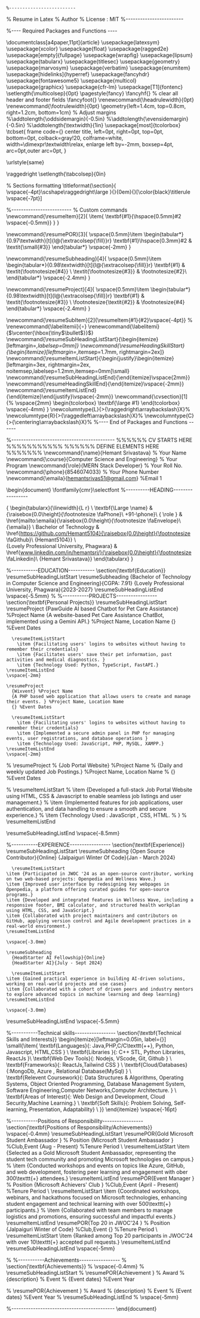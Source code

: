     %-------------------------
% Resume in Latex
% Author
% License : MIT
%------------------------

%---- Required Packages and Functions ----

\documentclass[a4paper,11pt]{article}
\usepackage{latexsym}
\usepackage{xcolor}
\usepackage{float}
\usepackage{ragged2e}
\usepackage[empty]{fullpage}
\usepackage{wrapfig}
\usepackage{lipsum}
\usepackage{tabularx}
\usepackage{titlesec}
\usepackage{geometry}
\usepackage{marvosym}
\usepackage{verbatim}
\usepackage{enumitem}
\usepackage[hidelinks]{hyperref}
\usepackage{fancyhdr}
\usepackage{fontawesome5}
\usepackage{multicol}
\usepackage{graphicx}
\usepackage{cfr-lm}
\usepackage[T1]{fontenc}
\setlength{\multicolsep}{0pt} 
\pagestyle{fancy}
\fancyhf{} % clear all header and footer fields
\fancyfoot{}
\renewcommand{\headrulewidth}{0pt}
\renewcommand{\footrulewidth}{0pt}
\geometry{left=1.4cm, top=0.8cm, right=1.2cm, bottom=1cm}
% Adjust margins
%\addtolength{\oddsidemargin}{-0.5in}
%\addtolength{\evensidemargin}{-0.5in}
%\addtolength{\textwidth}{1in}
\usepackage[most]{tcolorbox}
\tcbset{
	frame code={}
	center title,
	left=0pt,
	right=0pt,
	top=0pt,
	bottom=0pt,
	colback=gray!20,
	colframe=white,
	width=\dimexpr\textwidth\relax,
	enlarge left by=-2mm,
	boxsep=4pt,
	arc=0pt,outer arc=0pt,
}

\urlstyle{same}

\raggedright
\setlength{\tabcolsep}{0in}

% Sections formatting
\titleformat{\section}{
  \vspace{-4pt}\scshape\raggedright\large
}{}{0em}{}[\color{black}\titlerule \vspace{-7pt}]

%-------------------------
% Custom commands
\newcommand{\resumeItem}[2]{
  \item{
    \textbf{#1}{\hspace{0.5mm}#2 \vspace{-0.5mm}}
  }
}

\newcommand{\resumePOR}[3]{
\vspace{0.5mm}\item
    \begin{tabular*}{0.97\textwidth}[t]{l@{\extracolsep{\fill}}r}
        \textbf{#1}\hspace{0.3mm}#2 & \textit{\small{#3}} 
    \end{tabular*}
    \vspace{-2mm}
}

\newcommand{\resumeSubheading}[4]{
\vspace{0.5mm}\item
    \begin{tabular*}{0.98\textwidth}[t]{l@{\extracolsep{\fill}}r}
        \textbf{#1} & \textit{\footnotesize{#4}} \\
        \textit{\footnotesize{#3}} &  \footnotesize{#2}\\
    \end{tabular*}
    \vspace{-2.4mm}
}

\newcommand{\resumeProject}[4]{
\vspace{0.5mm}\item
    \begin{tabular*}{0.98\textwidth}[t]{l@{\extracolsep{\fill}}r}
        \textbf{#1} & \textit{\footnotesize{#3}} \\
        \footnotesize{\textit{#2}} & \footnotesize{#4}
    \end{tabular*}
    \vspace{-2.4mm}
}

\newcommand{\resumeSubItem}[2]{\resumeItem{#1}{#2}\vspace{-4pt}}
% \renewcommand{\labelitemii}{$\circ$}
\renewcommand{\labelitemi}{$\vcenter{\hbox{\tiny$\bullet$}}$}
\newcommand{\resumeSubHeadingListStart}{\begin{itemize}[leftmargin=*,labelsep=0mm]}
\newcommand{\resumeHeadingSkillStart}{\begin{itemize}[leftmargin=*,itemsep=1.7mm, rightmargin=2ex]}
\newcommand{\resumeItemListStart}{\begin{justify}\begin{itemize}[leftmargin=3ex, rightmargin=2ex, noitemsep,labelsep=1.2mm,itemsep=0mm]\small}
\newcommand{\resumeSubHeadingListEnd}{\end{itemize}\vspace{2mm}}
\newcommand{\resumeHeadingSkillEnd}{\end{itemize}\vspace{-2mm}}
\newcommand{\resumeItemListEnd}{\end{itemize}\end{justify}\vspace{-2mm}}
\newcommand{\cvsection}[1]{%
\vspace{2mm}
\begin{tcolorbox}
    \textbf{\large #1}
\end{tcolorbox}
    \vspace{-4mm}
}
\newcolumntype{L}{>{\raggedright\arraybackslash}X}%
\newcolumntype{R}{>{\raggedleft\arraybackslash}X}%
\newcolumntype{C}{>{\centering\arraybackslash}X}%
%---- End of Packages and Functions ------

%-------------------------------------------
%%%%%%  CV STARTS HERE  %%%%%%%%%%%
%%%%%% DEFINE ELEMENTS HERE %%%%%%%
\newcommand{\name}{Hemant Srivastava} % Your Name
\newcommand{\course}{Computer Science and Engineering} % Your Program
\newcommand{\role}{MERN Stack Developer} % Your Roll No.
\newcommand{\phone}{8546074033} % Your Phone Number
\newcommand{\emaila}{hemantsrivas51@gmail.com} %Email 1

\begin{document}
\fontfamily{cmr}\selectfont
%----------HEADING-----------------

{
\begin{tabularx}{\linewidth}{L r} \\
  \textbf{\Large \name} & {\raisebox{0.0\height}{\footnotesize \faPhone}\ +91-\phone}\\
  { \role } & \href{mailto:\emaila}{\raisebox{0.0\height}{\footnotesize \faEnvelope}\ {\emaila}} \\
  Bachelor of Technology & \href{https://github.com/Hemant5104}{\raisebox{0.0\height}{\footnotesize \faGithub}\ {Hemant5104}} \\  
  {Lovely Professional University, Phagwara} & \href{www.linkedin.com/in/hemantsri/}{\raisebox{0.0\height}{\footnotesize \faLinkedin}\ {Hemant Srivastava}}
\end{tabularx}
}


%-----------EDUCATION-----------
\section{\textbf{Education}}
  \resumeSubHeadingListStart
    \resumeSubheading
      {Bachelor of Technology in Computer Science and Engineering}{CGPA: 7.91}
      {Lovely Professional University, Phagwara}{2023-2027}
  \resumeSubHeadingListEnd
\vspace{-5.5mm}
%
%-----------PROJECTS-----------------
\section{\textbf{Personal Projects}}
\resumeSubHeadingListStart
    \resumeProject
      {PawGuide AI based Chatbot for Pet Care Assistance} %Project Name
      {A website-based Pet Care Assistance ChatBot, implemented using a Gemini API.} %Project Name, Location Name
      {} %Event Dates

      \resumeItemListStart
        \item {Facilitating users' logins to websites without having to remember their credentials}
        \item {Facilitates users' save their pet information, past activities and medical diagnostics. }
        \item {Technology Used: Python, TypeScript, FastAPI.}
    \resumeItemListEnd
    \vspace{-2mm}
    
    \resumeProject
      {Wixvent} %Project Name
      {A PHP based web application that allows users to create and manage their events. } %Project Name, Location Name
      {} %Event Dates

      \resumeItemListStart
        \item {Facilitating users' logins to websites without having to remember their credentials}
        \item {Implemented a secure admin panel in PHP for managing events, user registrations, and database operations }
        \item {Technology Used: JavaScript, PHP, MySQL, XAMPP.}
    \resumeItemListEnd
    \vspace{-2mm}

%     \resumeProject
%       {Job Portal Website} %Project Name
%       {Daily and weekly updated Job Postings.} %Project Name, Location Name
%       {} %Event Dates

%       \resumeItemListStart
%         \item {Developed a full-stack Job Portal Website using HTML, CSS \& Javascript to enable seamless job listings and user management.}
%         \item {Implemented features for job applications, user authentication, and data handling to ensure a smooth and secure experience.}
%         \item {Technology Used : JavaScript , CSS, HTML.
% }
%     \resumeItemListEnd
      
  \resumeSubHeadingListEnd
\vspace{-8.5mm}


%-----------EXPERIENCE-----------------
\section{\textbf{Experience}}
  \resumeSubHeadingListStart
    \resumeSubheading
      {Open Source Contributor}{Online}
      {Jalpaiguri Winter Of Code}{Jan - March 2024}
      
      \resumeItemListStart
    \item {Participated in JWOC '24 as an open-source contributor, working on two web-based projects: Openpedia and Wellness Wave.}
    \item {Improved user interface by redesigning key webpages in Openpedia, a platform offering curated guides for open-source programs.}
    \item {Developed and integrated features in Wellness Wave, including a responsive footer, BMI calculator, and structured health workplan using HTML, CSS, and JavaScript.}
    \item {Collaborated with project maintainers and contributors on GitHub, applying version control and Agile development practices in a real-world environment.}
    \resumeItemListEnd
    
    \vspace{-3.0mm}
    
    \resumeSubheading
      {HeadStarter AI Fellowship}{Online}
      {HeadStarter AI}{July - Sept 2024}
      
      \resumeItemListStart
    \item {Gained practical experience in building AI-driven solutions, working on real-world projects and use cases}
    \item {Collaborated with a cohort of driven peers and industry mentors to explore advanced topics in machine learning and deep learning}
    \resumeItemListEnd
    
    \vspace{-3.0mm}
      
  \resumeSubHeadingListEnd
\vspace{-5.5mm}







%-----------Technical skills-----------------
\section{\textbf{Technical Skills and Interests}}
 \begin{itemize}[leftmargin=0.05in, label={}]
    \small{\item{
     \textbf{Languages}{: Java,PHP,C/C\texttt{++}, Python, Javascript, HTML,CSS } \\
     \textbf{Libraries }{: C++ STL, Python Libraries, ReactJs }\\ 
     \textbf{Web Dev Tools}{: Nodejs, VScode, Git, Github } \\ 
     \textbf{Frameworks}{: ReactJs,Tailwind CSS } \\
     \textbf{Cloud/Databases}{:MongoDb, Azure , Relational Database(MySql) } \\  
     \textbf{Relevent Coursework}{: Data Structures \& Algorithms, Operating Systems, Object Oriented Programming, Database Management System, Software Engineering,Computer Networks,Computer Architecture. } \\ 
     \textbf{Areas of Interest}{: Web Design and Development, Cloud Security,Machine Learning.} \\
     \textbf{Soft Skills}{: Problem Solving, Self-learning, Presentation, Adaptability} \\
    }}
 \end{itemize}
 \vspace{-16pt}



%-----------Positions of Responsibility-----------------
\section{\textbf{Positions of Responsibility/Achievements}}
\vspace{-0.4mm}
\resumeSubHeadingListStart
\resumePOR{Gold Microsoft Student Ambassador } % Position
    {Microsoft Student Ambassador } %Club,Event
    {Aug - Present} %Tenure Period \\
    \resumeItemListStart
    \item {Selected as a Gold Microsoft Student Ambassador, representing the student tech community and promoting Microsoft technologies on campus.}
    % \item {Conducted workshops and events on topics like Azure, GitHub, and web development, fostering peer learning and engagement with ober 300\texttt{+} attendees.}
    \resumeItemListEnd
\resumePOR{Event Manager } % Position
    {Microsoft Achievers' Club } %Club,Event
    {April - Present} %Tenure Period \\
    \resumeItemListStart
    \item {Coordinated workshops, webinars, and hackathons focused on Microsoft technologies, enhancing student engagement and technical learning with over 500\texttt{+} participants.}
    % \item {Collaborated with team members to manage logistics and promotions, ensuring successful and impactful events.}
    \resumeItemListEnd
    \resumePOR{Top 20 in JWOC'24 } % Position
    {Jalpaiguri Winter of Code} %Club,Event
    {} %Tenure Period \\
    \resumeItemListStart
    \item {Ranked among Top 20 participants in JWOC'24 with over 10\texttt{+} accepted pull requests.}
    \resumeItemListEnd
\resumeSubHeadingListEnd
\vspace{-5mm}




% %-----------Achievements-----------------
% \section{\textbf{Achievements}}
% \vspace{-0.4mm}
% \resumeSubHeadingListStart
% \resumePOR{Achievement } % Award
%     {description} % Event
%     {Event dates} %Event Year
    
% \resumePOR{Achievement } % Award
%     {description} % Event
%     {Event dates} %Event Year
% \resumeSubHeadingListEnd
% \vspace{-5mm}



%-------------------------------------------
\end{document}
